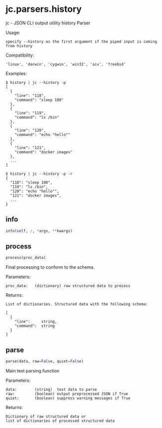 # jc.parsers.history
jc - JSON CLI output utility history Parser

Usage:

    specify --history as the first argument if the piped input is coming from history

Compatibility:

    'linux', 'darwin', 'cygwin', 'win32', 'aix', 'freebsd'

Examples:

    $ history | jc --history -p
    [
      {
        "line": "118",
        "command": "sleep 100"
      },
      {
        "line": "119",
        "command": "ls /bin"
      },
      {
        "line": "120",
        "command": "echo "hello""
      },
      {
        "line": "121",
        "command": "docker images"
      },
      ...
    ]

    $ history | jc --history -p -r
    {
      "118": "sleep 100",
      "119": "ls /bin",
      "120": "echo "hello"",
      "121": "docker images",
      ...
    }

## info
```python
info(self, /, *args, **kwargs)
```

## process
```python
process(proc_data)
```

Final processing to conform to the schema.

Parameters:

    proc_data:   (dictionary) raw structured data to process

Returns:

    List of dictionaries. Structured data with the following schema:

    [
      {
        "line":     string,
        "command":  string
      }
    ]

## parse
```python
parse(data, raw=False, quiet=False)
```

Main text parsing function

Parameters:

    data:        (string)  text data to parse
    raw:         (boolean) output preprocessed JSON if True
    quiet:       (boolean) suppress warning messages if True

Returns:

    Dictionary of raw structured data or
    list of dictionaries of processed structured data

